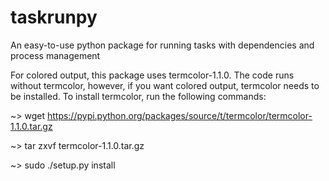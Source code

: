 taskrunpy
=========

An easy-to-use python package for running tasks with dependencies and process management

For colored output, this package uses termcolor-1.1.0. The code runs without termcolor,
however, if you want colored output, termcolor needs to be installed. To install termcolor,
run the following commands:

~> wget https://pypi.python.org/packages/source/t/termcolor/termcolor-1.1.0.tar.gz

~> tar zxvf termcolor-1.1.0.tar.gz

~> sudo ./setup.py install
